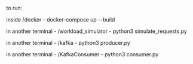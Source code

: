 to run:

inside /docker - 
docker-compose up --build


in another terminal - /workload_simulator -
python3 simulate_requests.py


in another terminal - /kafka -
python3 producer.py

in another terminal - /KafkaConsumer -
python3 consumer.py
